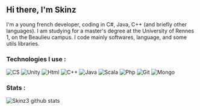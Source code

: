 ## Hi there, I'm Skinz

I'm a young french developer, coding in C#, Java, C++ (and briefly other languages).
I am studying for a master's degree at the University of Rennes 1, on the Beaulieu campus.
I code mainly softwares, language, and some utils libraries.


### Technologies I use :

![CS](https://img.shields.io/badge/.Net-%23239120.svg?&style=for-the-badge&logo=c-sharp&logoColor=white)
![Unity](https://img.shields.io/badge/unity%20-%23100000.svg?&style=for-the-badge&logo=unity&logoColor=white)
![Html](https://img.shields.io/badge/html5%20-%23E34F26.svg?&style=for-the-badge&logo=html5&logoColor=white)
![C++](https://img.shields.io/badge/c++%20-%2300599C.svg?&style=for-the-badge&logo=c%2B%2B&logoColor=white)
![Java](https://img.shields.io/badge/java-%23ED8B00.svg?&style=for-the-badge&logo=java&logoColor=white)
![Scala](https://img.shields.io/badge/scala-%23DC322F.svg?&style=for-the-badge&logo=scala&logoColor=white)
![Php](https://img.shields.io/badge/php-%23777BB4.svg?&style=for-the-badge&logo=php&logoColor=white)
![Git](https://img.shields.io/badge/github-%23100000.svg?&style=for-the-badge&logo=github&logoColor=white)
![Mongo](https://img.shields.io/badge/MongoDB-%234ea94b.svg?&style=for-the-badge&logo=mongodb&logoColor=white)


### Stats :

![Skinz3 github stats](https://github-readme-stats.vercel.app/api?username=skinz3&bg_color=30,e96443,904e95&title_color=fff&text_color=fff&show_icons=true&icon_color=fff)
